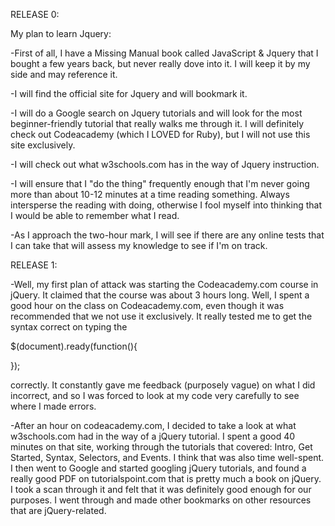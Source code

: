 RELEASE 0:

My plan to learn Jquery:

-First of all, I have a Missing Manual book called JavaScript & Jquery that I bought a few
 years back, but never really dove into it. I will keep it by my side and may reference it.

 -I will find the official site for Jquery and will bookmark it.

 -I will do a Google search on Jquery tutorials and will look for the most beginner-friendly tutorial that
  really walks me through it. I will definitely check out Codeacademy (which I LOVED for Ruby), but I will not
  use this site exclusively.

 -I will check out what w3schools.com has in the way of Jquery instruction.

 -I will ensure that I "do the thing" frequently enough that I'm never going more than about 10-12 minutes at a time reading something. Always intersperse the reading with doing, otherwise I fool myself into thinking that I would
 be able to remember what I read.

 -As I approach the two-hour mark, I will see if there are any online tests that I can take that will assess my knowledge to see if I'm on track.

 RELEASE 1:

 -Well, my first plan of attack was starting the Codeacademy.com course in jQuery. It claimed that the course was about 3 hours long. Well, I spent a good hour on the class on Codeacademy.com, even though it was recommended that we not use it exclusively. It really tested me to get the syntax correct on typing the

 $(document).ready(function(){

 });

 correctly. It constantly gave me feedback (purposely vague) on what I did incorrect, and so I was forced to look at my code very carefully to see where I made errors.

 -After an hour on codeacademy.com, I decided to take a look at what w3schools.com had in the way of a jQuery tutorial. I spent a good 40 minutes on that site, working through the tutorials that covered: Intro, Get Started, Syntax, Selectors, and Events. I think that was also time well-spent. I then went to Google and started googling jQuery tutorials, and found a really good PDF on tutorialspoint.com that is pretty much a book on jQuery. I took a scan through it and felt that it was definitely good enough for our purposes. I went through and made other bookmarks on other resources that are jQuery-related.